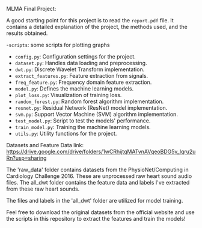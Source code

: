 MLMA Final Project:

A good starting point for this project is to read the `report.pdf` file. 
It contains a detailed explanation of the project, the methods used, and the results obtained.

-`scripts`: some scripts for plotting graphs

- `config.py`: Configuration settings for the project.
- `dataset.py`: Handles data loading and preprocessing.
- `dwt.py`: Discrete Wavelet Transform implementation.
- `extract_features.py`: Feature extraction from signals.
- `freq_feature.py`: Frequency domain feature extraction.
- `model.py`: Defines the machine learning models.
- `plot_loss.py`: Visualization of training loss.
- `random_forest.py`: Random forest algorithm implementation.
- `resnet.py`: Residual Network (ResNet) model implementation.
- `svm.py`: Support Vector Machine (SVM) algorithm implementation.
- `test_model.py`: Script to test the models' performance.
- `train_model.py`: Training the machine learning models.
- `utils.py`: Utility functions for the project.



Datasets and Feature Data link:
https://drive.google.com/drive/folders/1wCRhijtqMATvnAVqeoBDG5v_lqru2uRn?usp=sharing

The 'raw_data' folder contains datasets from the PhysioNet/Computing in Cardiology Challenge 2016. These are unprocessed raw heart sound audio files.
The all_dwt folder contains the feature data  and labels I've extracted from these raw heart sounds.

The files and labels in the 'all_dwt' folder are utilized for model training.


Feel free to download the original datasets from the official website and use the scripts in this repository to extract the features and train the models!